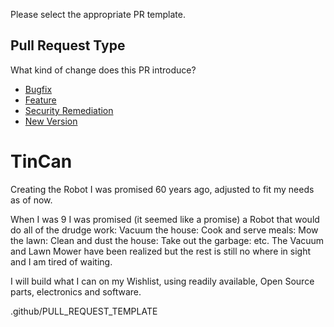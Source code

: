 Please select the appropriate PR template.

## Pull Request Type
What kind of change does this PR introduce?

* [Bugfix](?expand=1&template=.github/PULL_REQUEST_TEMPLATE/bug_template.md&owner=JRigby50&labels=bug,Semver-Patch&title=Bug+fix&head_repo=Dev&base=master)
* [Feature](?expand=1&template=.github/PULL_REQUEST_TEMPLATE/feature_template.md&labels=enhancement,Semver-Minor&title=Feature&head_repo=Dev&base=master)
* [Security Remediation](?expand=1&template=.github/PULL_REQUEST_TEMPLATE/security_template.md&labels=security+fix,Semver-patch&title=Security+Request&head_repo=Dev&base=master)
* [New Version](?expand=1&template=.github/PULL_REQUEST_TEMPLATE/version_template.md&labels=enhancement,Semver-Major&title=New+Version&head_repo=Dev&base=master)


# TinCan
Creating the Robot I was promised 60 years ago, adjusted to fit my needs as of now.

When I was 9 I was promised (it seemed like a promise) a Robot that would do all of the drudge work: Vacuum the house: Cook and serve meals: Mow the lawn: Clean and dust the house: Take out the garbage: etc.  The Vacuum and Lawn Mower have been realized but the rest is still no where in sight and I am tired of waiting.

I will build what I can on my Wishlist, using readily available, Open Source parts, electronics and software.

.github/PULL_REQUEST_TEMPLATE